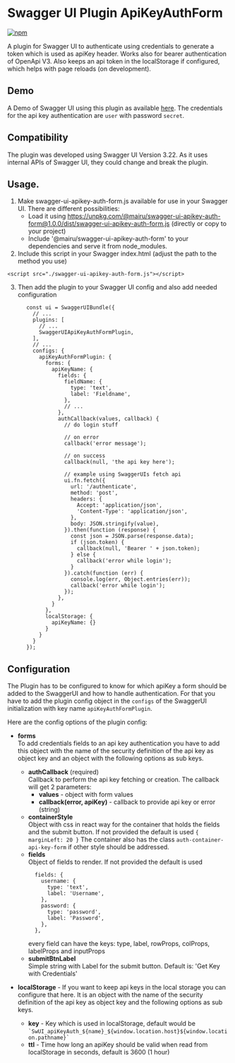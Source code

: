 # Swagger UI Plugin ApiKeyAuthForm
[![npm](https://img.shields.io/npm/v/@mairu/swagger-ui-apikey-auth-form.svg?logo=npm)](https://www.npmjs.com/package/@mairu/swagger-ui-apikey-auth-form)

A plugin for Swagger UI to authenticate using credentials to generate a token which is used as apiKey header. Works also for bearer authentication of OpenApi V3.
Also keeps an api token in the localStorage if configured, which helps with page reloads (on development).

## Demo
A Demo of Swagger UI using this plugin as available [here](https://mairu.github.io/swagger-ui-apikey-auth-form/demo).
The credentials for the api key authentication are `user` with password `secret`.

## Compatibility
The plugin was developed using Swagger UI Version 3.22. As it uses internal APIs of Swagger UI,
they could change and break the plugin.

## Usage.
1. Make swagger-ui-apikey-auth-form.js available for use in your Swagger UI. There are different possibilities:
    * Load it using https://unpkg.com/@mairu/swagger-ui-apikey-auth-form@1.0.0/dist/swagger-ui-apikey-auth-form.js (directly or copy to your project)
    * Include '@mairu/swagger-ui-apikey-auth-form' to your dependencies and serve it from node_modules.
2. Include this script in your Swagger index.html (adjust the path to the method you use)
```
<script src="./swagger-ui-apikey-auth-form.js"></script>
```

3. Then add the plugin to your Swagger UI config and also add needed configuration

```
      const ui = SwaggerUIBundle({
        // ...
        plugins: [
          // ...
          SwaggerUIApiKeyAuthFormPlugin,
        ],
        // ...
        configs: {
          apiKeyAuthFormPlugin: {
            forms: {
              apiKeyName: {
                fields: {
                  fieldName: {
                    type: 'text',
                    label: 'Fieldname',
                  },
                  // ...
                },
                authCallback(values, callback) {
                  // do login stuff
                  
                  // on error
                  callback('error message');
                  
                  // on success
                  callback(null, 'the api key here');

                  // example using SwaggerUIs fetch api
                  ui.fn.fetch({
                    url: '/authenticate',
                    method: 'post',
                    headers: {
                      Accept: 'application/json',
                      'Content-Type': 'application/json',
                    },
                    body: JSON.stringify(value),
                  }).then(function (response) {
                    const json = JSON.parse(response.data);
                    if (json.token) {
                      callback(null, 'Bearer ' + json.token);
                    } else {
                      callback('error while login');
                    }
                  }).catch(function (err) {
                    console.log(err, Object.entries(err));
                    callback('error while login');
                  });
                },
              }
            },
            localStorage: {
              apiKeyName: {}
            }
          }
        }
      });
```

## Configuration
The Plugin has to be configured to know for which apiKey a form should be added to the SwaggerUI and how to handle authentication.
For that you have to add the plugin config object in the `configs` of the SwaggerUI initialization with key name `apiKeyAuthFormPlugin`.

Here are the config options of the plugin config:

* **forms**<br>
  To add credentials fields to an api key authentication you have to add this object
  with the name of the security definition of the api key as object key and an object with the following options as sub keys.
  * **authCallback** (required)<br>
    Callback to perform the api key fetching or creation. The callback will get 2 parameters:
    * **values** - object with form values
    * **callback(error, apiKey)** - callback to provide api key or error (string)
  * **containerStyle**<br>
    Object with css in react way for the container that holds the fields and the submit button.
    If not provided the default is used `{ marginLeft: 20 }`
    The container also has the class `auth-container-api-key-form` if other style should be addressed.
  * **fields**<br>
    Object of fields to render. If not provided the default is used 
    ```
      fields: {
        username: {
          type: 'text',
          label: 'Username',
        },
        password: {
          type: 'password',
          label: 'Password',
        },
      },
    ```
    every field can have the keys: type, label, rowProps, colProps, labelProps and inputProps
  * **submitBtnLabel**<br>
    Simple string with Label for the submit button. Default is: 'Get Key with Credentials'

* **localStorage** - 
  If you want to keep api keys in the local storage you can configure that here.
  It is an object with the name of the security definition of the api key as object key and the following options as sub keys.
  * **key** - 
    Key which is used in localStorage, default would be
    `` `SwUI_apiKeyAuth_${name}_${window.location.host}${window.location.pathname}` ``
  * **ttl** - 
    Time how long an apiKey should be valid when read from localStorage in seconds, default is 3600 (1 hour)
